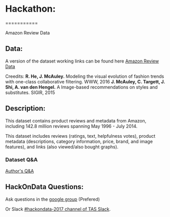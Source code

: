 # Hackathon:
===========

Amazon Review Data

## Data:

A version of the dataset working links can be found here
[Amazon Review Data](http://jmcauley.ucsd.edu/data/amazon/links.html)

Creedits:
**R. He, J. McAuley.** Modeling the visual evolution of fashion trends with one-class collaborative filtering. WWW, 2016
**J. McAuley, C. Targett, J. Shi, A. van den Hengel.** A Image-based recommendations on styles and substitutes. SIGIR, 2015


## Description:
This dataset contains product reviews and metadata from Amazon, including 142.8 million reviews spanning May 1996 - July 2014.

This dataset includes reviews (ratings, text, helpfulness votes), product metadata (descriptions, category information, price, brand, and image features), and links (also viewed/also bought graphs).

### Dataset Q&A
[Author's Q&A](http://jmcauley.ucsd.edu/data/amazon/qa/)

## HackOnData Questions:
Ask questions in the [google group](https://groups.google.com/forum/#!forum/hackondata) (Prefered)

Or Slack [#hackondata-2017 channel of TAS Slack](https://torontoapachespark.slack.com/messages/hackondata-2017/).

